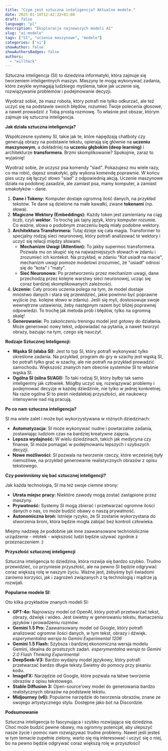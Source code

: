 ```yaml
---
title: "Czym jest sztuczna inteligencja? Aktualne modele."
date: 2025-01-10T12:42:22+01:00
draft: false
language: "pl"
description: "Eksploracja najnowszych modeli AI"
slug: "ai-modele"
tags: ["SI", "uczenie maszynowe", "modele"]
categories: ["si"]
showAuthor: false
showAuthorsBadges: false
authors:
  - "willhack"
---
```




Sztuczna inteligencja (SI) to dziedzina informatyki, która zajmuje się tworzeniem inteligentnych maszyn. Maszyny te mogą wykonywać zadania, które zwykle wymagają ludzkiego myślenia, takie jak uczenie się, rozwiązywanie problemów i podejmowanie decyzji.

Wyobraź sobie, że masz robota, który potrafi nie tylko odkurzać, ale też uczyć się na podstawie swoich błędów, rozumieć Twoje polecenia głosowe, a nawet prowadzić z Tobą prostą rozmowę. To właśnie jest obszar, którym zajmuje się sztuczna inteligencja.

**Jak działa sztuczna inteligencja?**

Współczesne systemy SI, takie jak te, które napędzają chatboty czy generują obrazy na podstawie tekstu, opierają się głównie na **uczeniu maszynowym**, a dokładniej na **uczeniu głębokim (deep learning)** i architekturze **transformera**. Brzmi skomplikowanie? Spokojnie, zaraz to wyjaśnię!

Wyobraź sobie, że uczysz psa komendy "siad". Pokazujesz mu wiele razy, co ma robić, dajesz smakołyki, gdy wykona komendę poprawnie. W końcu pies uczy się łączyć słowo "siad" z odpowiednią akcją. Uczenie maszynowe działa na podobnej zasadzie, ale zamiast psa, mamy komputer, a zamiast smakołyków - dane.

1. **Dane i Tokeny:** Komputer dostaje ogromną ilość danych, na przykład tekstów. Te dane są dzielone na małe kawałki, zwane **tokenami** (np. słowa).
2. **Magiczne Wektory (Embeddings):** Każdy token jest zamieniany na ciąg liczb, czyli **wektor**. To trochę jak tajny język, który komputer rozumie. Co ważne, słowa o podobnym znaczeniu będą miały podobne wektory.
3. **Architektura Transformera:** Tutaj dzieje się cała magia. Transformer to specjalny rodzaj sieci neuronowej, który potrafi analizować te wektory i uczyć się relacji między słowami.
    *   **Mechanizm Uwagi (Attention):** To jakby supermoc transformera. Pozwala mu on skupić się na najważniejszych słowach w zdaniu i zrozumieć ich kontekst. Na przykład, w zdaniu "Kot usiadł na macie", mechanizm uwagi pomoże modelowi zrozumieć, że "usiadł" odnosi się do "kota" i "maty".
    *   **Sieć Neuronowa:** Po przetworzeniu przez mechanizm uwagi, dane przechodzą przez kolejne warstwy sieci neuronowej, ucząc się coraz bardziej skomplikowanych zależności.
4. **Uczenie:** Cały proces uczenia polega na tym, że model dostaje mnóstwo danych i stara się przewidzieć, jakie powinno być poprawne wyjście (np. kolejne słowo w zdaniu). Jeśli się myli, dostosowuje swoje wewnętrzne ustawienia, żeby następnym razem być bliżej poprawnej odpowiedzi. To trochę jak metoda prób i błędów, tylko na ogromną skalę!
5. **Generowanie:** Po zakończeniu treningu model jest gotowy do działania. Może generować nowy tekst, odpowiadać na pytania, a nawet tworzyć obrazy, bazując na tym, czego się nauczył.

**Rodzaje Sztucznej Inteligencji:**

*   **Wąska SI (słaba SI):** Jest to typ SI, który potrafi wykonywać tylko określone zadania. Na przykład, program do gry w szachy jest wąską SI, bo potrafi tylko grać w szachy, ale nie potrafi na przykład prowadzić samochodu. Większość znanych nam obecnie systemów SI to właśnie wąska SI.
*   **Ogólna SI (silna SI/AGI):** To taki rodzaj SI, który byłby tak samo inteligentny jak człowiek. Mógłby uczyć się, rozwiązywać problemy i podejmować decyzje w każdej dziedzinie, nie tylko w jednej konkretnej. Na razie ogólna SI to pieśń niedalekiej przyszłości, ale naukowcy intensywnie nad nią pracują.

**Po co nam sztuczna inteligencja?**

SI ma wiele zalet i może być wykorzystywana w różnych dziedzinach:

*   **Automatyzacja:** SI może wykonywać nudne i powtarzalne zadania, zostawiając ludziom czas na bardziej kreatywne zajęcia.
*   **Lepsza wydajność:** W wielu dziedzinach, takich jak medycyna czy finanse, SI może pomagać w podejmowaniu lepszych i szybszych decyzji.
*   **Nowe możliwości:** SI pozwala na tworzenie rzeczy, które wcześniej były niemożliwe, na przykład generowanie realistycznych obrazów z opisu tekstowego.

**Czy powinniśmy się bać sztucznej inteligencji?**

Jak każda technologia, SI ma też swoje ciemne strony:

*   **Utrata miejsc pracy:** Niektóre zawody mogą zostać zastąpione przez maszyny.
*   **Prywatność:** Systemy SI mogą zbierać i przetwarzać ogromne ilości danych o nas, co może budzić obawy o naszą prywatność.
*   **Autonomiczna broń:** Istnieje ryzyko, że SI zostanie wykorzystana do stworzenia broni, która będzie mogła zabijać bez kontroli człowieka.

Miejmy nadzieję że podobnie jak inne zaawansowane technololicznie urządzenie - młotek - większość ludzi będzie używać zgodnie z przeznaczeniem :)

**Przyszłość sztucznej inteligencji**

Sztuczna inteligencja to dziedzina, która rozwija się bardzo szybko. Trudno przewidzieć, co przyniesie przyszłość, ale na pewno SI będzie odgrywać coraz większą rolę w naszym życiu. Ważne jest, żebyśmy byli świadomi zarówno korzyści, jak i zagrożeń związanych z tą technologią i mądrze ją rozwijali.

**Popularne modele SI:**

Oto kilka przykładów znanych modeli SI:

*   **GPT-4o:** Najnowszy model od OpenAI, który potrafi przetwarzać tekst, obrazy, dźwięk i wideo. Jest świetny w generowaniu tekstu, tłumaczeniu języków i prowadzeniu rozmów.
*   **Gemini 1.5 Pro:** Zaawansowany model od Google, który potrafi analizować ogromne ilości danych, w tym tekst, obrazy i dźwięk. *esperymentalna wersja to Gemini Experimental 1206*
*   **Gemini 1.5 Flash:** Szybsza i bardziej ekonomiczna wersja modelu Gemini, idealna do prostszych zadań.
*esperymentalna wersja to Gemini 2.0 Flash Thinking Experimental*
*   **DeepSeek-V3:** Bardzo wydajny model językowy, który potrafi przetwarzać bardzo długie teksty.Świetny do pomocy przy pisaniu kodu.
*   **ImageFX:** Narzędzie od Google, które pozwala na łatwe tworzenie obrazów z opisu tekstowego.
*   **Stable Diffusion 3:**  Open-source'owy model do generowania bardzo realistycznych obrazów na podstawie tekstu.
*   **Midjourney (v6):** Popularne narzędzie do tworzenia obrazów, znane ze swojego artystycznego stylu. Dostępne jako bot na Discordzie.

**Podsumowanie**

Sztuczna inteligencja to fascynująca i szybko rozwijająca się dziedzina. Choć może budzić pewne obawy, ma ogromny potencjał, aby ulepszyć nasze życie i pomóc nam rozwiązywać trudne problemy. Nawet jeśli jesteś w tym temacie zupełnie zielony, warto się nią interesować i uczyć się o niej, bo na pewno będzie odgrywać coraz większą rolę w przyszłości!